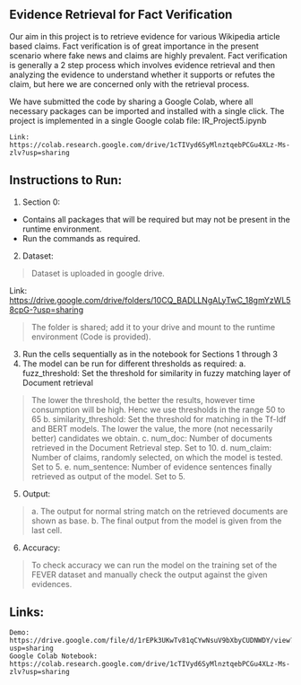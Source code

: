 ## Evidence Retrieval for Fact Verification

Our aim in this project is to retrieve evidence for various Wikipedia article based claims. Fact verification is of great importance in the present scenario where fake news and claims are highly prevalent. Fact verification is generally a 2 step process which involves evidence retrieval and then analyzing the evidence to understand whether it supports or refutes the claim, but here we are concerned only with the retrieval process.

We have submitted the code by sharing a Google Colab, where all necessary packages can be imported and installed with a single click.
The project is implemented in a single Google colab file: IR_Project5.ipynb

	Link: https://colab.research.google.com/drive/1cTIVyd6SyMlnztqebPCGu4XLz-Ms-zlv?usp=sharing

## Instructions to Run:
1. Section 0:
* Contains all packages that will be required but may not be present in the runtime environment.
* Run the commands as required.
2. Dataset:
> Dataset is uploaded in google drive.

Link: https://drive.google.com/drive/folders/10CQ_BADLLNgALyTwC_18gmYzWL58cpG-?usp=sharing

> The folder is shared; add it to your drive and mount to the runtime environment (Code is provided).
3. Run the cells sequentially as in the notebook for Sections 1 through 3
4. The model can be run for different thresholds as required:
a. fuzz_threshold: Set the threshold for similarity in fuzzy matching layer of Document retrieval
> The lower the threshold, the better the results, however time consumption will be high.
> Henc we use thresholds in the range 50 to 65
b. similarity_threshold: Set the threshold for matching in the Tf-Idf and BERT models. 
> The lower the value, the more (not necessarily better) candidates we obtain.
c. num_doc: Number of documents retrieved in the Document Retrieval step. Set to 10.
d. num_claim: Number of claims, randomly selected, on which the model is tested. 
> Set to 5.
e. num_sentence: Number of evidence sentences finally retrieved as output of the model. 
> Set to 5.
5. Output:
> a. The output for normal string match on the retrieved documents are shown as base.
> b. The final output from the model is given from the last cell.
6. Accuracy:
> To check accuracy we can run the model on the training set of the FEVER dataset and manually check 
> the output against the given evidences.

## Links:
	Demo: https://drive.google.com/file/d/1rEPk3UKwTv81qCYwNsuV9bXbyCUDNWDY/view?usp=sharing
	Google Colab Notebook: https://colab.research.google.com/drive/1cTIVyd6SyMlnztqebPCGu4XLz-Ms-zlv?usp=sharing
			
